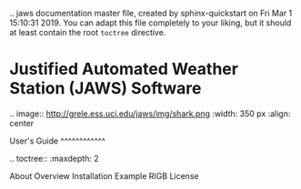 .. jaws documentation master file, created by
   sphinx-quickstart on Fri Mar  1 15:10:31 2019.
   You can adapt this file completely to your liking, but it should at least
   contain the root `toctree` directive.

Justified Automated Weather Station (JAWS) Software
===================================================


.. image:: http://grele.ess.uci.edu/jaws/img/shark.png
   :width: 350 px
   :align: center


User's Guide
^^^^^^^^^^^^

.. toctree::
   :maxdepth: 2

   About
   Overview
   Installation
   Example
   RIGB
   License
